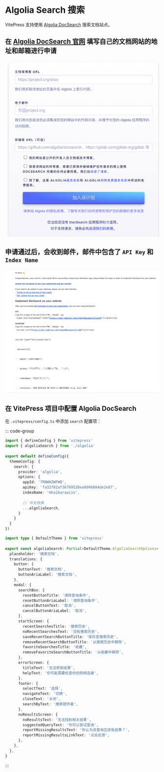 # Algolia Search 搜索

VitePress 支持使用 [Algolia DocSearch](https://docsearch.algolia.com/docs/what-is-docsearch/) 搜索文档站点。

## 在 [Algolia DocSearch 官网](https://docsearch.algolia.com/apply) 填写自己的文档网站的地址和邮箱进行申请

![Algolia DocSearch 申请图片](/algolia/apply.png)

## 申请通过后，会收到邮件，邮件中包含了 `API Key` 和 `Index Name`

![Algolia DocSearch 申请通过图片](/algolia/apply-reply.png)

## 在 VitePress 项目中配置 Algolia DocSearch

在 `.vitepress/config.ts` 中添加 `search` 配置项：

::: code-group

```ts [config.ts]
import { defineConfig } from 'vitepress'
import { algoliaSearch } from './algolia'

export default defineConfig({
  themeConfig: {
    search: {
      provider: 'algolia',
      options: {
        appId: '7RNWHZWFWD',
        apiKey: 'fa32f02af36769520ea9d4b684de2e87',
        indexName: 'mhaibaraaiio',

        // 中文转换
        ...algoliaSearch,
      }
    }
  }
})
```

```ts [algolia.ts]
import type { DefaultTheme } from 'vitepress'

export const algoliaSearch: Partial<DefaultTheme.AlgoliaSearchOptions> = {
  placeholder: '搜索文档',
  translations: {
    button: {
      buttonText: '搜索文档',
      buttonAriaLabel: '搜索文档',
    },
    modal: {
      searchBox: {
        resetButtonTitle: '清除查询条件',
        resetButtonAriaLabel: '清除查询条件',
        cancelButtonText: '取消',
        cancelButtonAriaLabel: '取消',
      },
      startScreen: {
        recentSearchesTitle: '搜索历史',
        noRecentSearchesText: '没有搜索历史',
        saveRecentSearchButtonTitle: '保存至搜索历史',
        removeRecentSearchButtonTitle: '从搜索历史中移除',
        favoriteSearchesTitle: '收藏',
        removeFavoriteSearchButtonTitle: '从收藏中移除',
      },
      errorScreen: {
        titleText: '无法获取结果',
        helpText: '你可能需要检查你的网络连接',
      },
      footer: {
        selectText: '选择',
        navigateText: '切换',
        closeText: '关闭',
        searchByText: '搜索提供者',
      },
      noResultsScreen: {
        noResultsText: '无法找到相关结果',
        suggestedQueryText: '你可以尝试查询',
        reportMissingResultsText: '你认为该查询应该有结果？',
        reportMissingResultsLinkText: '点击反馈',
      },
    },
  },
}
```

:::
